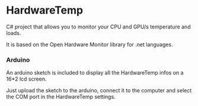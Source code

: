 # HardwareTemp

C# project that allows you to monitor your CPU and GPU/s temperature and loads.

It is based on the Open Hardware Monitor library for .net languages.

### Arduino
An arduino sketch is included to display all the HardwareTemp infos on a 16*2 lcd screen.

Just upload the sketch to the arduino, connect it to the computer and select the COM port in the HardwareTemp settings.
